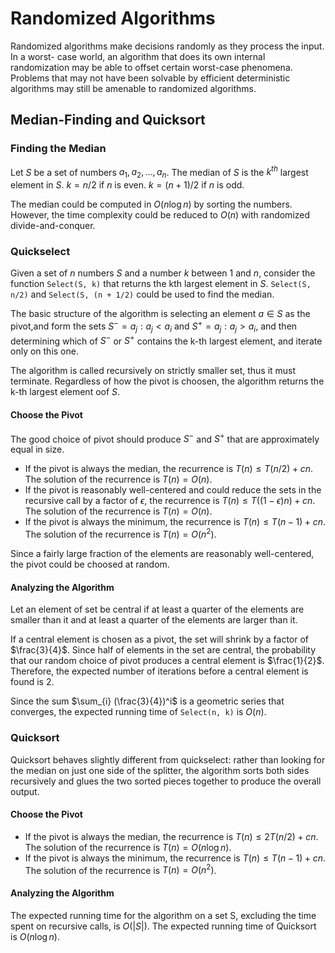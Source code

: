 # Randomized Algorithms

Randomized algorithms make decisions randomly as they process the input. In a worst- case world, an algorithm that does its own internal randomization may be able to offset certain worst-case phenomena. Problems that may not have been solvable by efficient deterministic algorithms may still be amenable to randomized algorithms.

## Median-Finding and Quicksort

### Finding the Median

Let $S$ be a set of numbers ${a_1, a_2, \dots, a_n }$. The median of $S$ is the $k^{th}$ largest element in $S$. $k = n / 2$ if $n$ is even. $k = (n + 1) / 2$ if $n$ is odd.

The median could be computed in $O(n \log n)$ by sorting the numbers. However, the time complexity could be reduced to $O(n)$ with randomized divide-and-conquer.

### Quickselect

Given a set of $n$ numbers $S$ and a number $k$ between 1 and $n$, consider the function `Select(S, k)` that returns the kth largest element in $S$. `Select(S, n/2)` and `Select(S, (n + 1/2)` could be used to find the median.

The basic structure of the algorithm is selecting an element $a \in S$ as the pivot,and form the sets $S^- = {a_j: a_j < a_i}$ and $S^+ = {a_j: a_j > a_i}$, and then determining which of $S^-$ or $S^+$ contains the k-th largest element, and iterate only on this one.

The algorithm is called recursively on strictly smaller set, thus it must terminate. Regardless of how the pivot is choosen, the algorithm returns the k-th largest element oof $S$.

#### Choose the Pivot

The good choice of pivot should produce $S^-$ and $S^+$ that are approximately equal in size.

- If the pivot is always the median, the recurrence is $T(n) \leq T(n / 2) + cn$. The solution of the recurrence is $T(n) = O(n)$.
- If the pivot is reasonably well-centered and could reduce the sets in the recursive call by a factor of $\epsilon$, the recurrence is $T(n) \leq T((1- \epsilon)n) + cn$. The solution of the recurrence is $T(n) = O(n)$.
- If the pivot is always the minimum, the recurrence is $T(n) \leq T(n - 1) + cn$. The solution of the recurrence is $T(n) = O(n^2)$.

Since a fairly large fraction of the elements are reasonably well-centered, the pivot could be choosed at random.

#### Analyzing the Algorithm

Let an element of set be central if at least a quarter of the elements are smaller than it and at least a quarter of the elements are larger than it.

If a central element is chosen as a pivot, the set will shrink by a factor of $\frac{3}{4}$. Since half of elements in the set are central, the probability that our random choice of pivot produces a central element is $\frac{1}{2}$. Therefore, the expected number of iterations before a central element is found is 2.

Since the sum $\sum_{i} (\frac{3}{4})^i$ is a geometric series that converges, the expected running time of `Select(n, k)` is $O(n)$.

### Quicksort

Quicksort behaves slightly different from quickselect: rather than looking for the median on just one side of the splitter, the algorithm sorts both sides recursively and glues the two sorted pieces together to produce the overall output.

#### Choose the Pivot

- If the pivot is always the median, the recurrence is $T(n) \leq 2T(n / 2) + cn$. The solution of the recurrence is $T(n) = O(n \log n)$.
- If the pivot is always the minimum, the recurrence is $T(n) \leq T(n - 1) + cn$. The solution of the recurrence is $T(n) = O(n^2)$.

#### Analyzing the Algorithm

The expected running time for the algorithm on a set S, excluding the time spent on recursive calls, is $O(|S|)$. The expected running time of Quicksort is $O(n \log n)$.
